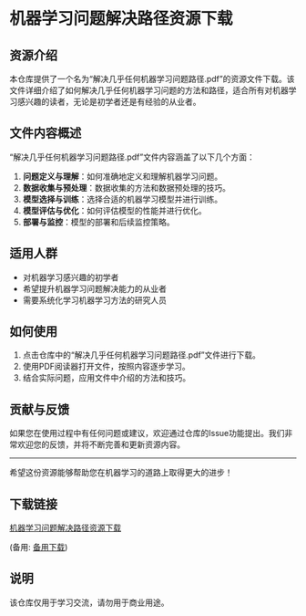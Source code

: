 # 机器学习问题解决路径资源下载

## 资源介绍

本仓库提供了一个名为“解决几乎任何机器学习问题路径.pdf”的资源文件下载。该文件详细介绍了如何解决几乎任何机器学习问题的方法和路径，适合所有对机器学习感兴趣的读者，无论是初学者还是有经验的从业者。

## 文件内容概述

“解决几乎任何机器学习问题路径.pdf”文件内容涵盖了以下几个方面：

1. **问题定义与理解**：如何准确地定义和理解机器学习问题。
2. **数据收集与预处理**：数据收集的方法和数据预处理的技巧。
3. **模型选择与训练**：选择合适的机器学习模型并进行训练。
4. **模型评估与优化**：如何评估模型的性能并进行优化。
5. **部署与监控**：模型的部署和后续监控策略。

## 适用人群

- 对机器学习感兴趣的初学者
- 希望提升机器学习问题解决能力的从业者
- 需要系统化学习机器学习方法的研究人员

## 如何使用

1. 点击仓库中的“解决几乎任何机器学习问题路径.pdf”文件进行下载。
2. 使用PDF阅读器打开文件，按照内容逐步学习。
3. 结合实际问题，应用文件中介绍的方法和技巧。

## 贡献与反馈

如果您在使用过程中有任何问题或建议，欢迎通过仓库的Issue功能提出。我们非常欢迎您的反馈，并将不断完善和更新资源内容。

---

希望这份资源能够帮助您在机器学习的道路上取得更大的进步！

## 下载链接
[机器学习问题解决路径资源下载](https://pan.quark.cn/s/88362b177f4f) 

(备用: [备用下载](https://pan.baidu.com/s/1YvaGnDl_3I7gommxs_Y-Sw?pwd=1234))

## 说明

该仓库仅用于学习交流，请勿用于商业用途。
